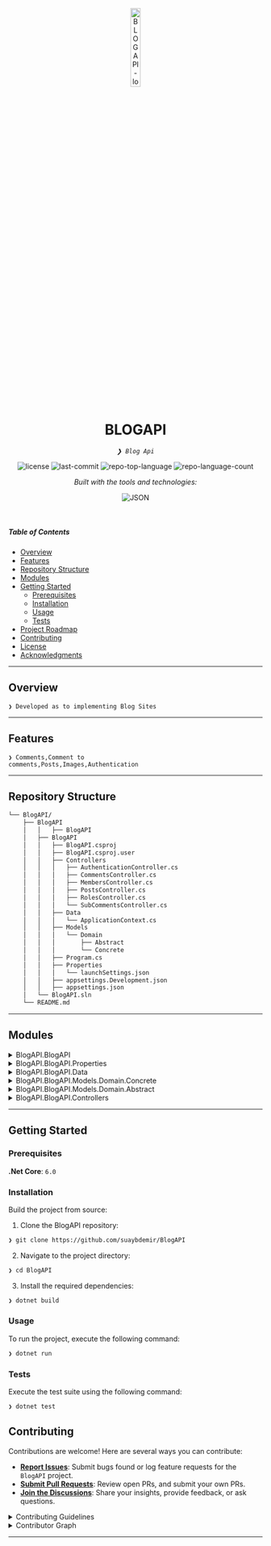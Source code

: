 <p align="center">
  <img src="https://img.icons8.com/?size=512&id=55494&format=png" width="20%" alt="BLOGAPI-logo">
</p>
<p align="center">
    <h1 align="center">BLOGAPI</h1>
</p>
<p align="center">
    <em><code>❯ Blog Api</code></em>
</p>
<p align="center">
	<img src="https://img.shields.io/github/license/suaybdemir/BlogAPI?style=flat&logo=opensourceinitiative&logoColor=white&color=f1f1f1" alt="license">
	<img src="https://img.shields.io/github/last-commit/suaybdemir/BlogAPI?style=flat&logo=git&logoColor=white&color=f1f1f1" alt="last-commit">
	<img src="https://img.shields.io/github/languages/top/suaybdemir/BlogAPI?style=flat&color=f1f1f1" alt="repo-top-language">
	<img src="https://img.shields.io/github/languages/count/suaybdemir/BlogAPI?style=flat&color=f1f1f1" alt="repo-language-count">
</p>
<p align="center">
		<em>Built with the tools and technologies:</em>
</p>
<p align="center">
	<img src="https://img.shields.io/badge/JSON-000000.svg?style=flat&logo=JSON&logoColor=white" alt="JSON">
</p>

<br>

#####  Table of Contents

- [ Overview](#-overview)
- [ Features](#-features)
- [ Repository Structure](#-repository-structure)
- [ Modules](#-modules)
- [ Getting Started](#-getting-started)
    - [ Prerequisites](#-prerequisites)
    - [ Installation](#-installation)
    - [ Usage](#-usage)
    - [ Tests](#-tests)
- [ Project Roadmap](#-project-roadmap)
- [ Contributing](#-contributing)
- [ License](#-license)
- [ Acknowledgments](#-acknowledgments)

---

##  Overview

<code>❯ Developed as to implementing Blog Sites</code>

---

##  Features

<code>❯ Comments,Comment to comments,Posts,Images,Authentication</code>

---

##  Repository Structure

```sh
└── BlogAPI/
    ├── BlogAPI
    │   │   ├── BlogAPI
    │   ├── BlogAPI
    │   │   ├── BlogAPI.csproj
    │   │   ├── BlogAPI.csproj.user
    │   │   ├── Controllers
    │   │   │   ├── AuthenticationController.cs
    │   │   │   ├── CommentsController.cs
    │   │   │   ├── MembersController.cs
    │   │   │   ├── PostsController.cs
    │   │   │   ├── RolesController.cs
    │   │   │   └── SubCommentsController.cs
    │   │   ├── Data
    │   │   │   └── ApplicationContext.cs
    │   │   ├── Models
    │   │   │   └── Domain
    │   │   │       ├── Abstract
    │   │   │       └── Concrete
    │   │   ├── Program.cs
    │   │   ├── Properties
    │   │   │   └── launchSettings.json
    │   │   ├── appsettings.Development.json
    │   │   ├── appsettings.json
    │   └── BlogAPI.sln
    └── README.md
```

---

##  Modules

<details closed><summary>BlogAPI.BlogAPI</summary>

| File | Summary |
| --- | --- |
| [BlogAPI.csproj](https://github.com/suaybdemir/BlogAPI/blob/main/BlogAPI/BlogAPI/BlogAPI.csproj) | <code>❯ REPLACE-ME</code> |
| [appsettings.json](https://github.com/suaybdemir/BlogAPI/blob/main/BlogAPI/BlogAPI/appsettings.json) | <code>❯ REPLACE-ME</code> |
| [appsettings.Development.json](https://github.com/suaybdemir/BlogAPI/blob/main/BlogAPI/BlogAPI/appsettings.Development.json) | <code>❯ REPLACE-ME</code> |
| [Program.cs](https://github.com/suaybdemir/BlogAPI/blob/main/BlogAPI/BlogAPI/Program.cs) | <code>❯ REPLACE-ME</code> |

</details>

<details closed><summary>BlogAPI.BlogAPI.Properties</summary>

| File | Summary |
| --- | --- |
| [launchSettings.json](https://github.com/suaybdemir/BlogAPI/blob/main/BlogAPI/BlogAPI/Properties/launchSettings.json) | <code>❯ REPLACE-ME</code> |

</details>


<details closed><summary>BlogAPI.BlogAPI.Data</summary>

| File | Summary |
| --- | --- |
| [ApplicationContext.cs](https://github.com/suaybdemir/BlogAPI/blob/main/BlogAPI/BlogAPI/Data/ApplicationContext.cs) | <code>❯ ApplicationContext</code> |

</details>

<details closed><summary>BlogAPI.BlogAPI.Models.Domain.Concrete</summary>

| File | Summary |
| --- | --- |
| [Member.cs](https://github.com/suaybdemir/BlogAPI/blob/main/BlogAPI/BlogAPI/Models/Domain/Concrete/Member.cs) | <code>❯ Member</code> |
| [Post.cs](https://github.com/suaybdemir/BlogAPI/blob/main/BlogAPI/BlogAPI/Models/Domain/Concrete/Post.cs) | <code>❯ Post</code> |
| [ApplicationUser.cs](https://github.com/suaybdemir/BlogAPI/blob/main/BlogAPI/BlogAPI/Models/Domain/Concrete/ApplicationUser.cs) | <code>❯ ApplicationUser</code> |
| [SubComment.cs](https://github.com/suaybdemir/BlogAPI/blob/main/BlogAPI/BlogAPI/Models/Domain/Concrete/SubComment.cs) | <code>❯ SubComment</code> |
| [Comment.cs](https://github.com/suaybdemir/BlogAPI/blob/main/BlogAPI/BlogAPI/Models/Domain/Concrete/Comment.cs) | <code>❯ Comment</code> |

</details>

<details closed><summary>BlogAPI.BlogAPI.Models.Domain.Abstract</summary>

| File | Summary |
| --- | --- |
| [AbstractComment.cs](https://github.com/suaybdemir/BlogAPI/blob/main/BlogAPI/BlogAPI/Models/Domain/Abstract/AbstractComment.cs) | <code>❯ AbstractComment</code> |
| [AbstractPerson.cs](https://github.com/suaybdemir/BlogAPI/blob/main/BlogAPI/BlogAPI/Models/Domain/Abstract/AbstractPerson.cs) | <code>❯ AbstractPerson</code> |

</details>

<details closed><summary>BlogAPI.BlogAPI.Controllers</summary>

| File | Summary |
| --- | --- |
| [SubCommentsController.cs](https://github.com/suaybdemir/BlogAPI/blob/main/BlogAPI/BlogAPI/Controllers/SubCommentsController.cs) | <code>❯ SubCommentsController</code> |
| [MembersController.cs](https://github.com/suaybdemir/BlogAPI/blob/main/BlogAPI/BlogAPI/Controllers/MembersController.cs) | <code>❯ MembersController</code> |
| [AuthenticationController.cs](https://github.com/suaybdemir/BlogAPI/blob/main/BlogAPI/BlogAPI/Controllers/AuthenticationController.cs) | <code>❯ AuthenticationController</code> |
| [RolesController.cs](https://github.com/suaybdemir/BlogAPI/blob/main/BlogAPI/BlogAPI/Controllers/RolesController.cs) | <code>❯ RolesController</code> |
| [CommentsController.cs](https://github.com/suaybdemir/BlogAPI/blob/main/BlogAPI/BlogAPI/Controllers/CommentsController.cs) | <code>❯ CommentsController</code> |
| [PostsController.cs](https://github.com/suaybdemir/BlogAPI/blob/main/BlogAPI/BlogAPI/Controllers/PostsController.cs) | <code>❯ PostsController</code> |

</details>

---

##  Getting Started

###  Prerequisites

**.Net Core**: `6.0`

###  Installation

Build the project from source:

1. Clone the BlogAPI repository:
```sh
❯ git clone https://github.com/suaybdemir/BlogAPI
```

2. Navigate to the project directory:
```sh
❯ cd BlogAPI
```

3. Install the required dependencies:
```sh
❯ dotnet build
```

###  Usage

To run the project, execute the following command:

```sh
❯ dotnet run
```

###  Tests

Execute the test suite using the following command:

```sh
❯ dotnet test
```

##  Contributing

Contributions are welcome! Here are several ways you can contribute:

- **[Report Issues](https://github.com/suaybdemir/BlogAPI/issues)**: Submit bugs found or log feature requests for the `BlogAPI` project.
- **[Submit Pull Requests](https://github.com/suaybdemir/BlogAPI/blob/main/CONTRIBUTING.md)**: Review open PRs, and submit your own PRs.
- **[Join the Discussions](https://github.com/suaybdemir/BlogAPI/discussions)**: Share your insights, provide feedback, or ask questions.

<details closed>
<summary>Contributing Guidelines</summary>

1. **Fork the Repository**: Start by forking the project repository to your github account.
2. **Clone Locally**: Clone the forked repository to your local machine using a git client.
   ```sh
   git clone https://github.com/suaybdemir/BlogAPI
   ```
3. **Create a New Branch**: Always work on a new branch, giving it a descriptive name.
   ```sh
   git checkout -b new-feature-x
   ```
4. **Make Your Changes**: Develop and test your changes locally.
5. **Commit Your Changes**: Commit with a clear message describing your updates.
   ```sh
   git commit -m 'Implemented new feature x.'
   ```
6. **Push to github**: Push the changes to your forked repository.
   ```sh
   git push origin new-feature-x
   ```
7. **Submit a Pull Request**: Create a PR against the original project repository. Clearly describe the changes and their motivations.
8. **Review**: Once your PR is reviewed and approved, it will be merged into the main branch. Congratulations on your contribution!
</details>

<details closed>
<summary>Contributor Graph</summary>
<br>
<p align="left">
   <a href="https://github.com{/suaybdemir/BlogAPI/}graphs/contributors">
      <img src="https://contrib.rocks/image?repo=suaybdemir/BlogAPI">
   </a>
</p>
</details>

---
